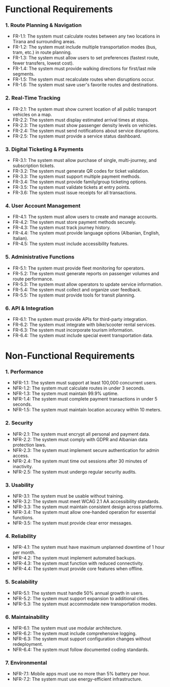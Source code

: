 # Functional Requirements

### 1. Route Planning & Navigation

- FR-1.1: The system must calculate routes between any two locations in Tirana and surrounding areas.
- FR-1.2: The system must include multiple transportation modes (bus, tram, etc.) in route planning.
- FR-1.3: The system must allow users to set preferences (fastest route, fewer transfers, lowest cost).
- FR-1.4: The system must provide walking directions for first/last mile segments.
- FR-1.5: The system must recalculate routes when disruptions occur.
- FR-1.6: The system must save user's favorite routes and destinations.

### 2. Real-Time Tracking

- FR-2.1: The system must show current location of all public transport vehicles on a map.
- FR-2.2: The system must display estimated arrival times at stops.
- FR-2.3: The system must show passenger density levels on vehicles.
- FR-2.4: The system must send notifications about service disruptions.
- FR-2.5: The system must provide a service status dashboard.

### 3. Digital Ticketing & Payments

- FR-3.1: The system must allow purchase of single, multi-journey, and subscription tickets.
- FR-3.2: The system must generate QR codes for ticket validation.
- FR-3.3: The system must support multiple payment methods.
- FR-3.4: The system must provide family/group ticketing options.
- FR-3.5: The system must validate tickets at entry points.
- FR-3.6: The system must issue receipts for all transactions.

### 4. User Account Management

- FR-4.1: The system must allow users to create and manage accounts.
- FR-4.2: The system must store payment methods securely.
- FR-4.3: The system must track journey history.
- FR-4.4: The system must provide language options (Albanian, English, Italian).
- FR-4.5: The system must include accessibility features.

### 5. Administrative Functions

- FR-5.1: The system must provide fleet monitoring for operators.
- FR-5.2: The system must generate reports on passenger volumes and route performance.
- FR-5.3: The system must allow operators to update service information.
- FR-5.4: The system must collect and organize user feedback.
- FR-5.5: The system must provide tools for transit planning.

### 6. API & Integration

- FR-6.1: The system must provide APIs for third-party integration.
- FR-6.2: The system must integrate with bike/scooter rental services.
- FR-6.3: The system must incorporate tourism information.
- FR-6.4: The system must include special event transportation data.

# Non-Functional Requirements

### 1. Performance

- NFR-1.1: The system must support at least 100,000 concurrent users.
- NFR-1.2: The system must calculate routes in under 3 seconds.
- NFR-1.3: The system must maintain 99.9% uptime.
- NFR-1.4: The system must complete payment transactions in under 5 seconds.
- NFR-1.5: The system must maintain location accuracy within 10 meters.

### 2. Security

- NFR-2.1: The system must encrypt all personal and payment data.
- NFR-2.2: The system must comply with GDPR and Albanian data protection laws.
- NFR-2.3: The system must implement secure authentication for admin access.
- NFR-2.4: The system must time out sessions after 30 minutes of inactivity.
- NFR-2.5: The system must undergo regular security audits.

### 3. Usability

- NFR-3.1: The system must be usable without training.
- NFR-3.2: The system must meet WCAG 2.1 AA accessibility standards.
- NFR-3.3: The system must maintain consistent design across platforms.
- NFR-3.4: The system must allow one-handed operation for essential functions.
- NFR-3.5: The system must provide clear error messages.

### 4. Reliability

- NFR-4.1: The system must have maximum unplanned downtime of 1 hour per month.
- NFR-4.2: The system must implement automated backups.
- NFR-4.3: The system must function with reduced connectivity.
- NFR-4.4: The system must provide core features when offline.

### 5. Scalability

- NFR-5.1: The system must handle 50% annual growth in users.
- NFR-5.2: The system must support expansion to additional cities.
- NFR-5.3: The system must accommodate new transportation modes.

### 6. Maintainability

- NFR-6.1: The system must use modular architecture.
- NFR-6.2: The system must include comprehensive logging.
- NFR-6.3: The system must support configuration changes without redeployment.
- NFR-6.4: The system must follow documented coding standards.

### 7. Environmental

- NFR-7.1: Mobile apps must use no more than 5% battery per hour.
- NFR-7.2: The system must use energy-efficient infrastructure.
